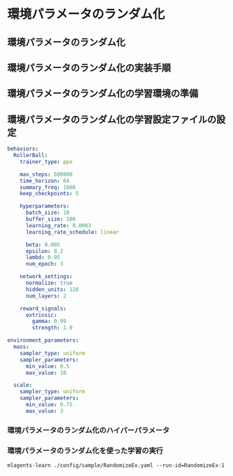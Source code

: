 # 環境パラメータのランダム化

## 環境パラメータのランダム化


## 環境パラメータのランダム化の実装手順

## 環境パラメータのランダム化の学習環境の準備


## 環境パラメータのランダム化の学習設定ファイルの設定



```yaml
behaviors:
  RollerBall:
    trainer_type: ppo

    max_steps: 500000
    time_horizon: 64
    summary_freq: 1000
    keep_checkpoints: 5

    hyperparameters:
      batch_size: 10
      buffer_size: 100
      learning_rate: 0.0003
      learning_rate_schedule: linear

      beta: 0.005
      epsilon: 0.2
      lambd: 0.95
      num_epoch: 3

    network_settings:
      normalize: true
      hidden_units: 128
      num_layers: 2

    reward_signals:
      extrinsic:
        gamma: 0.99
        strength: 1.0

environment_parameters:
  mass:
    sampler_type: uniform
    sampler_parameters:
      min_value: 0.5
      max_value: 10

  scale:
    sampler_type: uniform
    sampler_parameters:
      min_value: 0.75
      max_value: 3

```



### 環境パラメータのランダム化のハイパーパラメータ


### 環境パラメータのランダム化を使った学習の実行

```
mlagents-learn ./config/sample/RandomizeEx.yaml --run-id=RandomizeEx-1
```


